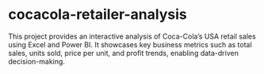 # cocacola-retailer-analysis
This project provides an interactive analysis of Coca-Cola’s USA retail sales using Excel and Power BI. It showcases key business metrics such as total sales, units sold, price per unit, and profit trends, enabling data-driven decision-making.
